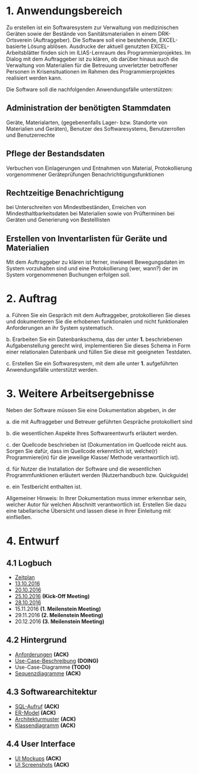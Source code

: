 # 1. Anwendungsbereich

Zu erstellen ist ein Softwaresystem zur Verwaltung von medizinischen Geräten sowie der Bestände von Sanitätsmaterialien in einem DRK-Ortsverein (Auftraggeber). Die Software soll eine bestehende, EXCEL-basierte Lösung ablösen. Ausdrucke der aktuell genutzten EXCEL-Arbeitsblätter finden sich im ILIAS-Lernraum des Programmierprojektes. Im Dialog mit dem Auftraggeber ist zu klären, ob darüber hinaus auch die Verwaltung von Materialien für die Betreuung unverletzter betroffener Personen in Krisensituationen im Rahmen des Programmierprojektes realisiert werden kann.

Die Software soll die nachfolgenden Anwendungsfälle unterstützen:

## Administration der benötigten Stammdaten

Geräte, Materialarten, (gegebenenfalls Lager- bzw. Standorte von Materialien und Geräten), Benutzer des Softwaresystems, Benutzerrollen und Benutzerrechte

## Pflege der Bestandsdaten

Verbuchen von Einlagerungen und Entnahmen von Material, Protokollierung vorgenommener Geräteprüfungen
Benachrichtigungsfunktionen

## Rechtzeitige Benachrichtigung

bei Unterschreiten von Mindestbeständen, Erreichen von Mindesthaltbarkeitsdaten bei Materialien sowie von Prüfterminen bei Geräten und Generierung von Bestelllisten

## Erstellen von Inventarlisten für Geräte und Materialien

Mit dem Auftraggeber zu klären ist ferner, inwieweit Bewegungsdaten im System vorzuhalten sind und eine Protokollierung (wer, wann?) der im System vorgenommenen Buchungen erfolgen soll.


# 2. Auftrag

a. Führen Sie ein Gespräch mit dem Auftraggeber, protokollieren Sie dieses und dokumentieren Sie die erhobenen funktionalen und nicht funktionalen Anforderungen an ihr System systematisch.

b. Erarbeiten Sie ein Datenbankschema, das der unter **1.** beschriebenen Aufgabenstellung gerecht wird, implementieren Sie dieses Schema in Form einer relationalen Datenbank und füllen Sie diese mit geeigneten Testdaten.

c. Erstellen Sie ein Softwaresystem, mit dem alle unter **1.** aufgeführten Anwendungsfälle unterstützt werden.


# 3. Weitere Arbeitsergebnisse

Neben der Software müssen Sie eine Dokumentation abgeben, in der

a. die mit Auftraggeber und Betreuer geführten Gespräche protokolliert sind

b. die wesentlichen Aspekte Ihres Softwareentwurfs erläutert werden.

c. der Quellcode beschrieben ist (Dokumentation im Quellcode reicht aus. Sorgen Sie dafür, dass im Quellcode erkenntlich ist, welche(r) Programmiere(in) für die jeweilige Klasse/ Methode verantwortlich ist).

d. für Nutzer die Installation der Software und die wesentlichen Programmfunktionen erläutert werden (Nutzerhandbuch bzw. Quickguide)

e. ein Testbericht enthalten ist.

Allgemeiner Hinweis: In Ihrer Dokumentation muss immer erkennbar sein, welcher Autor für welchen Abschnitt verantwortlich ist. Erstellen Sie dazu eine tabellarische Übersicht und lassen diese in Ihrer Einleitung mit einfließen.

# 4. Entwurf

## 4.1 Logbuch
- [Zeitplan](./logbook/schedule.md)
- [13.10.2016](./logbook/01-meeting-13-10-2016.md)
- [20.10.2016](./logbook/02-meeting-20-10-2016.md)
- [25.10.2016](./logbook/03-meeting-25-10-2016.md) **(Kick-Off Meeting)**
- [28.10.2016](./logbook/04-meeting-28-10-2016.md)
- 15.11.2016 **(1. Meilenstein Meeting)**
- 29.11.2016 **(2. Meilenstein Meeting)**
- 20.12.2016 **(3. Meilenstein Meeting)**

## 4.2 Hintergrund
- [Anforderungen](./modellierung/requirements.md) **(ACK)**
- [Use-Case-Beschreibung](./modellierung/usecases.md) **(DOING)**
- Use-Case-Diagramme **(TODO)**
- [Sequenzdiagramme](./modellierung/UML/Sequenz) **(ACK)**

## 4.3 Softwarearchitektur
- [SQL-Aufruf](./datenbank/) **(ACK)**
- [ER-Model](./modellierung/UML/ER/ER-Model.jpg) **(ACK)**
- [Architekturmuster](./modellierung/architecture.md) **(ACK)**
- [Klassendiagramm](./modellierung/UML/Class/Class-Model.jpg) **(ACK)**

## 4.4 User Interface
- [UI Mockups](./modellierung/Mockups) **(ACK)**
- [UI Screenshots](./screenshots) **(ACK)**
